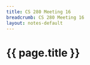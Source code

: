 ```yaml
---
title: CS 280 Meeting 16
breadcrumb: CS 280 Meeting 16
layout: notes-default
---
```

# {{ page.title }}
